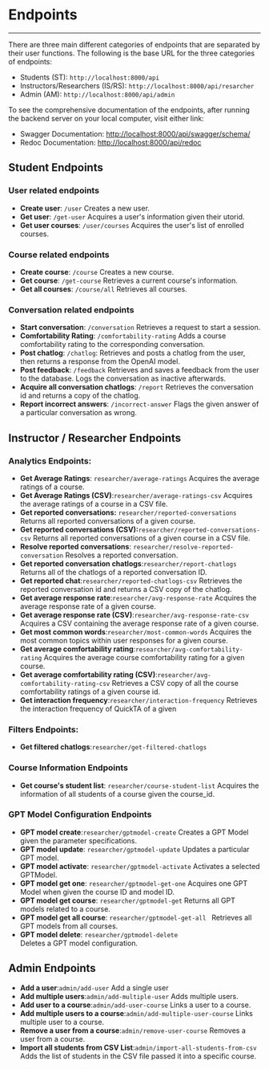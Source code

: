 # Endpoints
---
There are three main different categories of endpoints that are separated by their user functions. The following is the base URL for the three categories of endpoints:

- Students (ST):  <code>http://localhost:8000/api</code>
- Instructors/Researchers (IS/RS): <code>http://localhost:8000/api/resarcher</code>
- Admin (AM): <code>http://localhost:8000/api/admin</code>

To see the comprehensive documentation of the endpoints, after running the backend server on your local computer, visit either link:

- Swagger Documentation: <a href="http://localhost:8000/api/swagger/schema/">http://localhost:8000/api/swagger/schema/</a>
- Redoc Documentation: <a href="http://localhost:8000/api/redoc">http://localhost:8000/api/redoc</a>

## Student Endpoints
### **User related endpoints**
- **Create user**: <code>/user</code> Creates a new user.
- **Get user**: <code>/get-user</code> Acquires a user's information given their utorid. 
- **Get user courses**: <code>/user/courses</code> Acquires the user's list of enrolled courses.

### **Course related endpoints**
- **Create course**: <code>/course</code> Creates a new course.
- **Get course**: <code>/get-course</code> Retrieves a current course's information.
- **Get all courses**: <code>/course/all</code> Retrieves all courses.

### **Conversation related endpoints**
- **Start conversation**: <code>/conversation</code> Retrieves a request to start a session.
- **Comfortability Rating**: <code>/comfortability-rating</code> Adds a course comfortability rating to the corresponding conversation.
- **Post chatlog**: <code>/chatlog</code>: Retrieves and posts a chatlog from the user, then returns a response from the OpenAI model.
- **Post feedback**: <code>/feedback</code> Retrieves and saves a feedback from the user to the database.
    Logs the conversation as inactive afterwards.
- **Acquire all conversation chatlogs**: <code>/report</code> Retrieves the conversation id and returns a copy of the chatlog.
- **Report incorrect answers**: <code>/incorrect-answer</code> Flags the given answer of a particular conversation as wrong.

## Instructor / Researcher Endpoints
### Analytics Endpoints:
- **Get Average Ratings**: <code>researcher/average-ratings</code> Acquires the average ratings of a course.
- **Get Average Ratings (CSV)**:<code>researcher/average-ratings-csv</code> Acquires the average ratings of a course in a CSV file.
- **Get reported conversations:** <code>researcher/reported-conversations</code> Returns all reported conversations of a given course.
- **Get reported conversations (CSV):**<code>researcher/reported-conversations-csv</code> Returns all reported conversations of a given course in a CSV file. 
- **Resolve reported conversations**: <code>researcher/resolve-reported-conversation</code>  Resolves a reported conversation.
- **Get reported conversation chatlogs**:<code>researcher/report-chatlogs</code> Returns all of the chatlogs of a reported conversation ID.
- **Get reported chat**:<code>researcher/reported-chatlogs-csv</code> Retrieves the reported conversation id and returns a CSV copy of the chatlog.
- **Get average response rate**:<code>researcher/avg-response-rate</code> Acquires the average response rate of a given course.
- **Get average response rate (CSV)**:<code>researcher/avg-response-rate-csv</code> Acquires a CSV containing the average response rate of a given course.
- **Get most common words**:<code>researcher/most-common-words</code> Acquires the most common topics within user responses for a given course.
- **Get average comfortability rating**:<code>researcher/avg-comfortability-rating</code> Acquires the average course comfortability rating for a given course.
- **Get average comfortability rating (CSV)**:<code>researcher/avg-comfortability-rating-csv</code> Retrieves a CSV copy of all the course comfortability ratings of a given course id.
- **Get interaction frequency**:<code>researcher/interaction-frequency</code> Retrieves the interaction frequency of QuickTA of a given

### Filters Endpoints:
- **Get filtered chatlogs**:<code>researcher/get-filtered-chatlogs</code>

### Course Information Endpoints
- **Get course's student list**: <code>researcher/course-student-list</code> Acquires the information of all students of a course given the course_id.

### GPT Model Configuration Endpoints
- **GPT model create**:<code>researcher/gptmodel-create</code>  Creates a GPT Model given the parameter specifications.
- **GPT model update**: <code>researcher/gptmodel-update</code> Updates a particular GPT model.
- **GPT model activate**: <code>researcher/gptmodel-activate</code> Activates a selected GPTModel.
- **GPT model get one**: <code>researcher/gptmodel-get-one</code> Acquires one GPT Model when given the course ID and model ID.
- **GPT model get course**: <code>researcher/gptmodel-get</code> Returns all GPT models related to a course.
- **GPT model get all course**: <code>researcher/gptmodel-get-all </code> Retrieves all GPT models from all courses.
- **GPT model delete**: <code>researcher/gptmodel-delete </code> Deletes a GPT model configuration.

## Admin Endpoints
- **Add a user**:<code>admin/add-user</code> Add a single user
- **Add multiple users**:<code>admin/add-multiple-user</code> Adds multiple users.
- **Add user to a course**:<code>admin/add-user-course</code> Links a user to a course.
- **Add multiple users to a course**:<code>admin/add-multiple-user-course</code> Links multiple user to a course.
- **Remove a user from a course**:<code>admin/remove-user-course</code> Removes a user from a course.
- **Import all students from CSV List**:<code>admin/import-all-students-from-csv</code> Adds the list of students in the CSV file passed it into a specific course.

